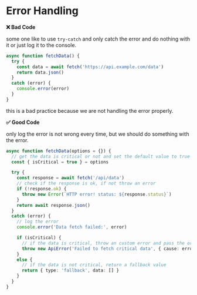 # Error Handling

**:x: Bad Code**

some one like to use `try-catch` and only catch the error and do nothing with it or just log it to the console.

```ts
async function fetchData() {
  try {
    const data = await fetch('https://api.example.com/data')
    return data.json()
  }
  catch (error) {
    console.error(error)
  }
}
```

this is a bad practice because we are not handling the error properly.

**:white_check_mark: Good Code**

only log the error is not wrong every time, but we should do something with the error.

```ts
async function fetchData(options = {}) {
  // get the data is critical or not and set the default value to true
  const { isCritical = true } = options

  try {
    const response = await fetch('/api/data')
    // check if the response is ok, if not throw an error
    if (!response.ok) {
      throw new Error(`HTTP error! status: ${response.status}`)
    }
    return await response.json()
  }
  catch (error) {
    // log the error
    console.error('Data fetch failed:', error)

    if (isCritical) {
      // if the data is critical, throw an custom error and pass the original error as a cause
      throw new ApiError('Failed to fetch critical data', { cause: error })
    }
    else {
      // if the data is not critical, return a fallback value
      return { type: 'fallback', data: [] }
    }
  }
}
```
